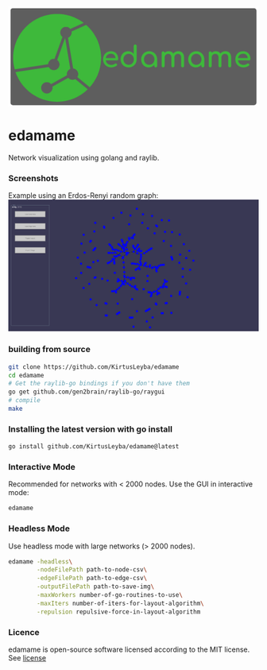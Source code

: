 ![edamame logo](https://github.com/KirtusLeyba/edamame/blob/main/edamame_logo.png)

# edamame
Network visualization using golang and raylib.

### Screenshots
Example using an Erdos-Renyi random graph:
![random graph example](https://github.com/KirtusLeyba/edamame/blob/main/edamame_screenshot.png)

### building from source
```bash
git clone https://github.com/KirtusLeyba/edamame
cd edamame
# Get the raylib-go bindings if you don't have them
go get github.com/gen2brain/raylib-go/raygui
# compile
make
```

### Installing the latest version with go install
```bash
go install github.com/KirtusLeyba/edamame@latest
```

### Interactive Mode
Recommended for networks with < 2000 nodes.
Use the GUI in interactive mode:
```bash
edamame
```

### Headless Mode
Use headless mode with large networks (> 2000 nodes).
```bash
edamame -headless\
        -nodeFilePath path-to-node-csv\
        -edgeFilePath path-to-edge-csv\
        -outputFilePath path-to-save-img\
        -maxWorkers number-of-go-routines-to-use\
        -maxIters number-of-iters-for-layout-algorithm\
        -repulsion repulsive-force-in-layout-algorithm
```

### Licence
edamame is open-source software licensed according to the MIT license.
See [license](https://github.com/KirtusLeyba/edamame/blob/main/LICENSE)
